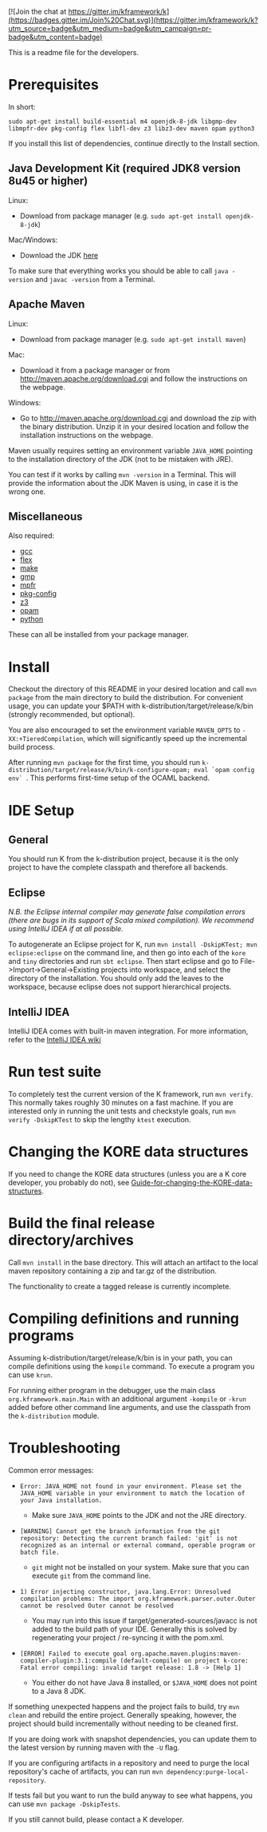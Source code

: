 <!-- Copyright (c) 2010-2018 K Team. All Rights Reserved. -->
[![Join the chat at https://gitter.im/kframework/k](https://badges.gitter.im/Join%20Chat.svg)](https://gitter.im/kframework/k?utm_source=badge&utm_medium=badge&utm_campaign=pr-badge&utm_content=badge)

This is a readme file for the developers.

# Prerequisites

In short:
```
sudo apt-get install build-essential m4 openjdk-8-jdk libgmp-dev libmpfr-dev pkg-config flex libfl-dev z3 libz3-dev maven opam python3
```

If you install this list of dependencies, continue directly to the Install section.

## Java Development Kit (required JDK8 version 8u45 or higher)

Linux:
*   Download from package manager (e.g. `sudo apt-get install openjdk-8-jdk`)

Mac/Windows:
*   Download the JDK [here](http://www.oracle.com/technetwork/java/javase/downloads/index.html)

To make sure that everything works you should be able to call `java -version` and
`javac -version` from a Terminal.

## Apache Maven

Linux:
*   Download from package manager (e.g. `sudo apt-get install maven`)

Mac:
*   Download it from a package manager or from
    http://maven.apache.org/download.cgi and follow the instructions on the webpage.

Windows:
*   Go to http://maven.apache.org/download.cgi and download the zip with the 
    binary distribution. Unzip it in your desired location and follow the 
    installation instructions on the webpage.

Maven usually requires setting an environment variable `JAVA_HOME` pointing
to the installation directory of the JDK (not to be mistaken with JRE).

You can test if it works by calling `mvn -version` in a Terminal.
This will provide the information about the JDK Maven is using, in case
it is the wrong one.
	
## Miscellaneous

Also required:

*   [gcc](https://gcc.gnu.org/)
*   [flex](https://github.com/westes/flex)
*   [make](https://www.gnu.org/software/make/)
*   [gmp](https://gmplib.org/)
*   [mpfr](http://www.mpfr.org/)
*   [pkg-config](https://www.freedesktop.org/wiki/Software/pkg-config/)
*   [z3](https://github.com/Z3Prover/z3)
*   [opam](https://opam.ocaml.org/doc/Install.html)
*   [python](https://www.python.org)

These can all be installed from your package manager.

# Install
Checkout the directory of this README in your desired location and call `mvn package` from the main
directory to build the distribution. For convenient usage, you can update
your $PATH with <checkout-dir>k-distribution/target/release/k/bin (strongly recommended, but optional).

You are also encouraged to set the environment variable `MAVEN_OPTS` to `-XX:+TieredCompilation`,
which will significantly speed up the incremental build process.

After running `mvn package` for the first time, you should run ``k-distribution/target/release/k/bin/k-configure-opam; eval `opam config env` ``. This performs first-time setup of the OCAML backend.

# IDE Setup

## General

You should run K from the k-distribution project, because it is the only project to have the complete
classpath and therefore all backends.

## Eclipse
_N.B. the Eclipse internal compiler may generate false compilation errors (there are bugs in its support of Scala mixed compilation). We recommend using IntelliJ IDEA if at all possible._

To autogenerate an Eclipse project for K, run `mvn install -DskipKTest; mvn eclipse:eclipse` on the
command line, and then go into each of the `kore` and `tiny` directories and run `sbt eclipse`.
Then start eclipse and go to File->Import->General->Existing projects into workspace, and select
the directory of the installation. You should only add the leaves to the workspace, because
eclipse does not support hierarchical projects.

## IntelliJ IDEA

IntelliJ IDEA comes with built-in maven integration. For more information, refer to
the [IntelliJ IDEA wiki](http://wiki.jetbrains.net/intellij/Creating_and_importing_Maven_projects)

# Run test suite
To completely test the current version of the K framework, run `mvn verify`.
This normally takes roughly 30 minutes on a fast machine. If you are interested only
in running the unit tests and checkstyle goals, run `mvn verify -DskipKTest` to
skip the lengthy `ktest` execution.

# Changing the KORE data structures
If you need to change the KORE data structures (unless you are a K core developer, you probably do not), see [Guide-for-changing-the-KORE-data-structures](https://github.com/kframework/k/wiki/Guide-for-changing-the-KORE-data-structures).

# Build the final release directory/archives
Call `mvn install` in the base directory. This will attach an artifact to the local
maven repository containing a zip and tar.gz of the distribution.

The functionality to create a tagged release is currently incomplete.

# Compiling definitions and running programs
Assuming k-distribution/target/release/k/bin is in your path, you can compile definitions using
the `kompile` command.  To execute a program you can use `krun`.

For running either program in the debugger, use the main class `org.kframework.main.Main` with an additional argument `-kompile` or `-krun` added before other command line arguments, and use the classpath from the `k-distribution` module.

# Troubleshooting
Common error messages:

-  `Error: JAVA_HOME not found in your environment.
    Please set the JAVA_HOME variable in your environment to match the
    location of your Java installation.`
    + Make sure `JAVA_HOME` points to the JDK and not the JRE directory.

- `[WARNING] Cannot get the branch information from the git repository:
   Detecting the current branch failed: 'git' is not recognized as an internal or external command,
   operable program or batch file.`
   +  `git` might not be installed on your system. Make sure that you can execute
      `git` from the command line.

- `1) Error injecting constructor, java.lang.Error: Unresolved compilation problems:
        The import org.kframework.parser.outer.Outer cannot be resolved
        Outer cannot be resolved`
   + You may run into this issue if target/generated-sources/javacc is not added to the
     build path of your IDE. Generally this is solved by regenerating your project /
     re-syncing it with the pom.xml.

- `[ERROR] Failed to execute goal org.apache.maven.plugins:maven-compiler-plugin:3.1:compile
   (default-compile) on project k-core: Fatal error compiling: invalid target release: 1.8 -> [Help 1]`
   + You either do not have Java 8 installed, or `$JAVA_HOME` does not point to a Java 8 JDK.

If something unexpected happens and the project fails to build, try `mvn clean` and
rebuild the entire project. Generally speaking, however, the project should build incrementally
without needing to be cleaned first.

If you are doing work with snapshot dependencies, you can update them to the latest version by
running maven with the `-U` flag.

If you are configuring artifacts in a repository and need to purge the local repository's cache
of artifacts, you can run `mvn dependency:purge-local-repository`.

If tests fail but you want to run the build anyway to see what happens, you can use `mvn package -DskipTests`.

If you still cannot build, please contact a K developer.
